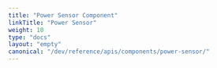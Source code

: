 ```yaml
---
title: "Power Sensor Component"
linkTitle: "Power Sensor"
weight: 10
type: "docs"
layout: "empty"
canonical: "/dev/reference/apis/components/power-sensor/"
---
```


